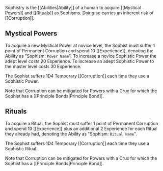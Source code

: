 Sophistry is the [[Abilities|Ability]] of a human to acquire [[Mystical Powers]] and [[Rituals]] as Sophisms. Doing so carries an inherent risk of [[Corruption]].
## Mystical Powers
To acquire a new Mystical Power at novice level, the Sophist must suffer 1 point of Permanent Corruption and spend 10 [[Experience]], denoting the Ability as "Sophism: `Power Name`". To increase a novice Sophistic Power the adept level costs 20 Experience. To increase an adept Sophistic Power to the master level costs 30 Experience.

The Sophist suffers 1D4 Temporary [[Corruption]] each time they use a Sophistic Power.

Note that Corruption can be mitigated for Powers with a Crux for which the Sophist has a [[Principle Bonds|Principle Bond]].
## Rituals
To acquire a Ritual, the Sophist must suffer 1 point of Permanent Corruption and spend 10 [[Experience]] plus an additional 2 Experience for each Ritual they already had, denoting the Ability as "Sophism: `Ritual Name`".

The Sophist suffers 1D4 Temporary [[Corruption]] each time they use a Sophistic Ritual.

Note that Corruption can be mitigated for Powers with a Crux for which the Sophist has a [[Principle Bonds|Principle Bond]].